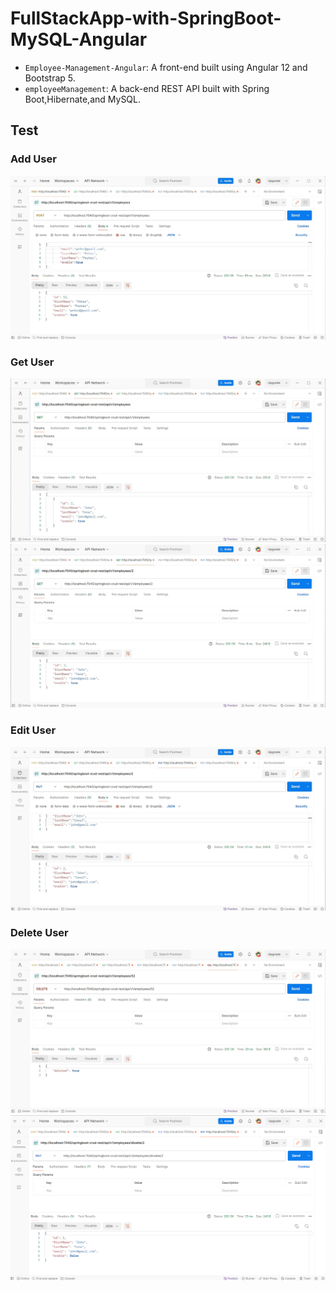 # FullStackApp-with-SpringBoot-MySQL-Angular

- `Employee-Management-Angular`: A front-end built using Angular 12 and Bootstrap 5.
- `employeeManagement`: A back-end REST API built with Spring Boot,Hibernate,and MySQL.


## Test

### Add User
![AddUser](https://github.com/chinmayn1/spring-boot-angular-crud-example/blob/main/ScreenShots/Postman/PostMethod.jpg)

### Get User
![GetUser](https://github.com/chinmayn1/spring-boot-angular-crud-example/blob/main/ScreenShots/Postman/GetMethod.jpg)
![GetUser2](https://github.com/chinmayn1/spring-boot-angular-crud-example/blob/main/ScreenShots/Postman/getByIdMethod.jpg)

### Edit User
![EditUser](https://github.com/chinmayn1/spring-boot-angular-crud-example/blob/main/ScreenShots/Postman/UpdateMethod.jpg)

### Delete User
![DeleteUser](https://github.com/chinmayn1/spring-boot-angular-crud-example/blob/main/ScreenShots/Postman/hardDeleteMethod.jpg)
![DeleteUser2](https://github.com/chinmayn1/spring-boot-angular-crud-example/blob/main/ScreenShots/Postman/disableFlagMethod.png)